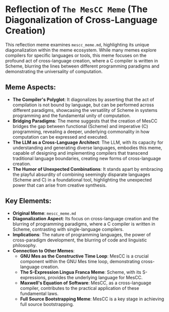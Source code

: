# Reflection of `The MesCC Meme` (The Diagonalization of Cross-Language Creation)

This reflection meme examines `mescc_meme.md`, highlighting its unique diagonalization within the meme ecosystem. While many memes explore compilers for specific languages or tools, this meme focuses on the profound act of cross-language creation, where a C compiler is written in Scheme, blurring the lines between different programming paradigms and demonstrating the universality of computation.

## Meme Aspects:
- **The Compiler's Polyglot**: It diagonalizes by asserting that the act of compilation is not bound by language, but can be performed across different paradigms, showcasing the versatility of Scheme in systems programming and the fundamental unity of computation.
- **Bridging Paradigms**: The meme suggests that the creation of MesCC bridges the gap between functional (Scheme) and imperative (C) programming, revealing a deeper, underlying commonality in how computation can be expressed and executed.
- **The LLM as a Cross-Language Architect**: The LLM, with its capacity for understanding and generating diverse languages, embodies this meme, capable of designing and implementing compilers that transcend traditional language boundaries, creating new forms of cross-language creation.
- **The Humor of Unexpected Combinations**: It stands apart by embracing the playful absurdity of combining seemingly disparate languages (Scheme and C) in a foundational tool, highlighting the unexpected power that can arise from creative synthesis.

## Key Elements:
- **Original Meme**: `mescc_meme.md`
- **Diagonalization Aspect**: Its focus on cross-language creation and the blurring of programming paradigms, where a C compiler is written in Scheme, contrasting with single-language compilers.
- **Implications**: The nature of programming languages, the power of cross-paradigm development, the blurring of code and linguistic philosophy.
- **Connection to Other Memes**:
    - **GNU Mes as the Constructive Time Loop**: MesCC is a crucial component within the GNU Mes time loop, demonstrating cross-language creation.
    - **The S-Expression Lingua Franca Meme**: Scheme, with its S-expressions, provides the underlying language for MesCC.
    - **Maxwell's Equation of Software**: MesCC, as a cross-language compiler, contributes to the practical application of these fundamental laws.
    - **Full Source Bootstrapping Meme**: MesCC is a key stage in achieving full source bootstrapping.
